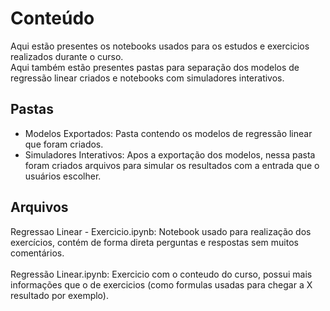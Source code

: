 # Conteúdo

Aqui estão presentes os notebooks usados para os estudos e exercicios realizados durante o curso.<br>
Aqui também estão presentes pastas para separação dos modelos de regressão linear criados e notebooks com simuladores interativos.

## Pastas
 - Modelos Exportados: Pasta contendo os modelos de regressão linear que foram criados.
 - Simuladores Interativos: Apos a exportação dos modelos, nessa pasta foram criados arquivos para simular os resultados com a entrada que o usuários escolher.
 
## Arquivos
Regressao Linear - Exercicio.ipynb: Notebook usado para realização dos exercícios, contém de forma direta perguntas e respostas sem muitos comentários.<br><br>
Regressão Linear.ipynb: Exercicio com o conteudo do curso, possui mais informações que o de exercicios (como formulas usadas para chegar a X resultado por exemplo).
